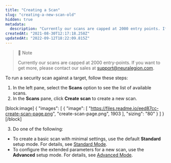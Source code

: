 ```yaml
---
title: "Creating a Scan"
slug: "creating-a-new-scan-old"
hidden: true
metadata: 
  description: "Currently our scans are capped at 2000 entry points. If you want to get more, please contact our sales"
createdAt: "2021-08-30T12:17:18.258Z"
updatedAt: "2022-09-12T18:22:09.815Z"
---
```

> 📘 Note
> 
> Currently our scans are capped at 2000 entry-points. If you want to get more, please contact our sales at [support@neuralegion.com](mailto:support@neuralegion.com).

To run a security scan against a target, follow these steps:

1. In the left pane, select the **Scans** option to see the list of available scans.
2. In the **Scans** pane, click **Create scan** to create a new scan.

[block:image]
{
  "images": [
    {
      "image": [
        "https://files.readme.io/eed87cc-create-scan-page.png",
        "create-scan-page.png",
        1903
      ],
      "sizing": "80"
    }
  ]
}
[/block]



3. Do one of the following:

- To create a basic scan with minimal settings, use the default **Standard** setup mode. For details, see [Standard Mode](/docs/standard-mode).
- To configure the extended parameters for a new scan, use the **Advanced** setup mode. For details, see [Advanced Mode](/docs/advanced-mode).